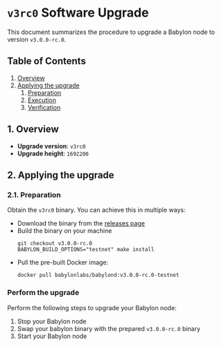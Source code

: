 # `v3rc0` Software Upgrade

This document summarizes the procedure to upgrade a Babylon node to version
`v3.0.0-rc.0`.

## Table of Contents

1. [Overview](#1-overview)
2. [Applying the upgrade](#2-applying-the-upgrade)
   1. [Preparation](#21-preparation)
   2. [Execution](#22-execution)
   3. [Verification](#23-verification)

## 1. Overview

- **Upgrade version**: `v3rc0`
- **Upgrade height**: `1692200`

## 2. Applying the upgrade

### 2.1. Preparation

Obtain the `v3rc0` binary. You can achieve this in multiple ways:
  - Download the binary from the [releases
    page](https://github.com/babylonlabs-io/babylon/releases/tag/v3.0.0-rc.0)
  - Build the binary on your machine
    ```shell
    git checkout v3.0.0-rc.0
    BABYLON_BUILD_OPTIONS="testnet" make install
    ```
  - Pull the pre-built Docker image:
    ```shell
    docker pull babylonlabs/babylond:v3.0.0-rc.0-testnet
    ```

### Perform the upgrade

Perform the following steps to upgrade your Babylon node:
1. Stop your Babylon node
2. Swap your babylon binary with the prepared `v3.0.0-rc.0` binary
3. Start your Babylon node
